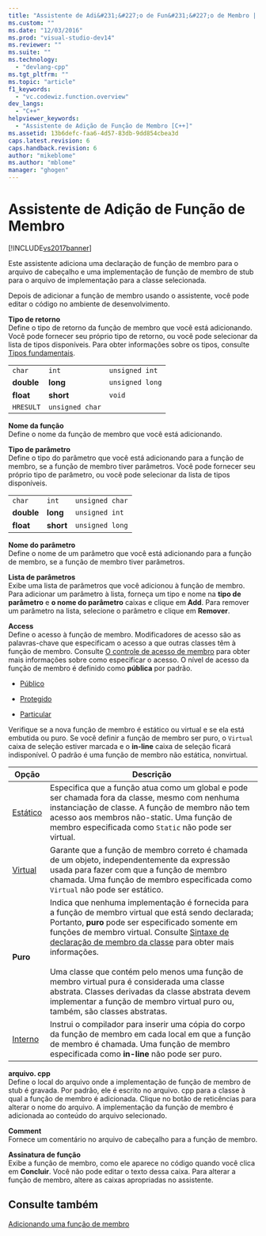 ```yaml
---
title: "Assistente de Adi&#231;&#227;o de Fun&#231;&#227;o de Membro | Microsoft Docs"
ms.custom: ""
ms.date: "12/03/2016"
ms.prod: "visual-studio-dev14"
ms.reviewer: ""
ms.suite: ""
ms.technology: 
  - "devlang-cpp"
ms.tgt_pltfrm: ""
ms.topic: "article"
f1_keywords: 
  - "vc.codewiz.function.overview"
dev_langs: 
  - "C++"
helpviewer_keywords: 
  - "Assistente de Adição de Função de Membro [C++]"
ms.assetid: 13b6defc-faa6-4d57-83db-9dd854cbea3d
caps.latest.revision: 6
caps.handback.revision: 6
author: "mikeblome"
ms.author: "mblome"
manager: "ghogen"
---
```

# Assistente de Adi&#231;&#227;o de Fun&#231;&#227;o de Membro
[!INCLUDE[vs2017banner](../assembler/inline/includes/vs2017banner.md)]

Este assistente adiciona uma declaração de função de membro para o arquivo de cabeçalho e uma implementação de função de membro de stub para o arquivo de implementação para a classe selecionada.  
  
 Depois de adicionar a função de membro usando o assistente, você pode editar o código no ambiente de desenvolvimento.  
  
 **Tipo de retorno**  
 Define o tipo de retorno da função de membro que você está adicionando.  Você pode fornecer seu próprio tipo de retorno, ou você pode selecionar da lista de tipos disponíveis.  Para obter informações sobre os tipos, consulte  [Tipos fundamentais](../cpp/fundamental-types-cpp.md).  
  
||||  
|-|-|-|  
|`char`|`int`|`unsigned int`|  
|**double**|**long**|`unsigned long`|  
|**float**|**short**|`void`|  
|`HRESULT`|`unsigned char`||  
  
 **Nome da função**  
 Define o nome da função de membro que você está adicionando.  
  
 **Tipo de parâmetro**  
 Define o tipo do parâmetro que você está adicionando para a função de membro, se a função de membro tiver parâmetros.  Você pode fornecer seu próprio tipo de parâmetro, ou você pode selecionar da lista de tipos disponíveis.  
  
||||  
|-|-|-|  
|`char`|`int`|`unsigned char`|  
|**double**|**long**|`unsigned int`|  
|**float**|**short**|`unsigned long`|  
  
 **Nome do parâmetro**  
 Define o nome de um parâmetro que você está adicionando para a função de membro, se a função de membro tiver parâmetros.  
  
 **Lista de parâmetros**  
 Exibe uma lista de parâmetros que você adicionou à função de membro.  Para adicionar um parâmetro à lista, forneça um tipo e nome na  **tipo de parâmetro** e  **o nome do parâmetro** caixas e clique em  **Add**.  Para remover um parâmetro na lista, selecione o parâmetro e clique em  **Remover**.  
  
 **Access**  
 Define o acesso à função de membro.  Modificadores de acesso são as palavras\-chave que especificam o acesso a que outras classes têm à função de membro.  Consulte  [O controle de acesso de membro](../cpp/member-access-control-cpp.md) para obter mais informações sobre como especificar o acesso.  O nível de acesso da função de membro é definido como  **pública** por padrão.  
  
-   [Público](../cpp/public-cpp.md)  
  
-   [Protegido](../Topic/protected%20\(C++\).md)  
  
-   [Particular](../Topic/private%20\(C++\).md)  
  
 Verifique se a nova função de membro é estático ou virtual e se ela está embutida ou puro.  Se você definir a função de membro ser puro, o `Virtual` caixa de seleção estiver marcada e o  **in\-line** caixa de seleção ficará indisponível.  O padrão é uma função de membro não estática, nonvirtual.  
  
|Opção|Descrição|  
|-----------|---------------|  
|[Estático](../misc/static-cpp.md)|Especifica que a função atua como um global e pode ser chamada fora da classe, mesmo com nenhuma instanciação de classe.  A função de membro não tem acesso aos membros não\-static.  Uma função de membro especificada como `Static` não pode ser virtual.|  
|[Virtual](../cpp/virtual-cpp.md)|Garante que a função de membro correto é chamada de um objeto, independentemente da expressão usada para fazer com que a função de membro chamada.  Uma função de membro especificada como `Virtual` não pode ser estático.|  
|**Puro**|Indica que nenhuma implementação é fornecida para a função de membro virtual que está sendo declarada; Portanto,  **puro** pode ser especificado somente em funções de membro virtual.  Consulte  [Sintaxe de declaração de membro da classe](../Topic/Class-Member%20Declaration%20Syntax.md) para obter mais informações.<br /><br /> Uma classe que contém pelo menos uma função de membro virtual pura é considerada uma classe abstrata.  Classes derivadas da classe abstrata devem implementar a função de membro virtual puro ou, também, são classes abstratas.|  
|[Interno](../Topic/Inline%20Functions%20\(C++\).md)|Instrui o compilador para inserir uma cópia do corpo da função de membro em cada local em que a função de membro é chamada.  Uma função de membro especificada como  **in\-line** não pode ser puro.|  
  
 **arquivo. cpp**  
 Define o local do arquivo onde a implementação de função de membro de stub é gravada.  Por padrão, ele é escrito no arquivo. cpp para a classe à qual a função de membro é adicionada.  Clique no botão de reticências para alterar o nome do arquivo.  A implementação da função de membro é adicionada ao conteúdo do arquivo selecionado.  
  
 **Comment**  
 Fornece um comentário no arquivo de cabeçalho para a função de membro.  
  
 **Assinatura de função**  
 Exibe a função de membro, como ele aparece no código quando você clica em  **Concluir**.  Você não pode editar o texto dessa caixa.  Para alterar a função de membro, altere as caixas apropriadas no assistente.  
  
## Consulte também  
 [Adicionando uma função de membro](../ide/adding-a-member-function-visual-cpp.md)